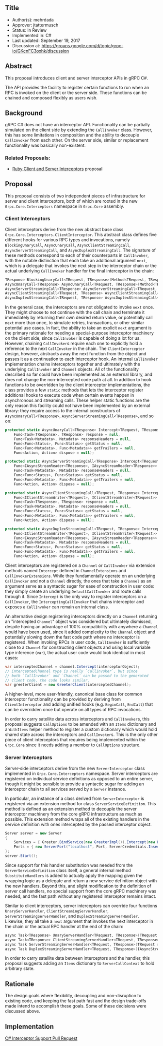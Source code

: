 Title
----
* Author(s): mehrdada
* Approver: jtattermusch
* Status: In Review
* Implemented in: C#
* Last updated: September 19, 2017
* Discussion at: https://groups.google.com/d/topic/grpc-io/GKcnFC3oxhk/discussion

## Abstract

This proposal introduces client and server interceptor APIs in gRPC C#.

The API provides the facility to register certain functions to run when an RPC
is invoked on the client or the server side.  These functions can be chained and
composed flexibly as users wish.

## Background

gRPC C# does not have an interceptor API.  Functionality can be partially
simulated on the client side by extending the `CallInvoker` class. However,
this has some limitations in composition and the ability to decouple
`CallInvoker` from each other.  On the server side, similar or replacement
functionality was basically non-existent.


### Related Proposals: 

* [Ruby Client and Server
  Interceptors](https://github.com/grpc/proposal/pull/34) proposal

## Proposal

This proposal consists of two independent pieces of infrastructure for server
and client interceptors, both of which are rooted in the new
`Grpc.Core.Interceptors` namespace in `Grpc.Core` assembly.

### Client Interceptors

Client interceptors derive from the new abstract base class
`Grpc.Core.Interceptors.ClientInterceptor`.  This abstract class defines five
different hooks for various RPC types and invocations, namely
`BlockingUnaryCall`, `AsyncUnaryCall`, `AsyncClientStreamingCall`,
`AsyncServerStreamingCall`, and `AsyncDuplexStreamingCall`.  The signature of
these methods correspond to each of their counterparts in `CallInvoker`, with
the notable distinction that each take an additional argument `next`, which is
a delegate that invokes the next step in the interceptor chain or the actual
underlying `CallInvoker` handler for the final interceptor in the chain:

```csharp
TResponse BlockingUnaryCall<TRequest, TResponse>(Method<TRequest, TResponse> method, string host, CallOptions options, TRequest request, Func<Method<TRequest, TResponse>, string, CallOptions, TRequest, TResponse> next);
AsyncUnaryCall<TResponse> AsyncUnaryCall<TRequest, TResponse>(Method<TRequest, TResponse> method, string host, CallOptions options, TRequest request, Func<Method<TRequest, TResponse>, string, CallOptions, TRequest, AsyncUnaryCall<TResponse>> next);
AsyncServerStreamingCall<TResponse> AsyncServerStreamingCall<TRequest, TResponse>(Method<TRequest, TResponse> method, string host, CallOptions options, TRequest request, Func<Method<TRequest, TResponse>, string, CallOptions, TRequest, AsyncServerStreamingCall<TResponse>> next);
AsyncClientStreamingCall<TRequest, TResponse> AsyncClientStreamingCall<TRequest, TResponse>(Method<TRequest, TResponse> method, string host, CallOptions options, Func<Method<TRequest, TResponse>, string, CallOptions, AsyncClientStreamingCall<TRequest, TResponse>> next);
AsyncDuplexStreamingCall<TRequest, TResponse> AsyncDuplexStreamingCall<TRequest, TResponse>(Method<TRequest, TResponse> method, string host, CallOptions options, Func<Method<TRequest, TResponse>, string, CallOptions, AsyncDuplexStreamingCall<TRequest, TResponse>> next);
```

In the general case, the interceptors are not obligated to invoke `next` once.
They might choose to not continue with the call chain and terminate it
immediately by returning their own desired return value, or potentially call
`next` more than once, to simulate retries, transactions, or other similar
potential use cases.  In fact, the ability to take an explicit `next` argument
is the primary rationale for needing a special-purpose interceptor machinery on
the client side, since `CallInvoker` is capable of doing a lot for us.
However, chaining `CallInvoker`s require each one to explicitly hold a
reference to the next `CallInvoker` in the chain.  The `ClientInterceptor`
design, however, abstracts away the next function from the object and passes it
as a continuation to each interceptor hook.  An internal `CallInvoker`
implementation chains interceptors together and ultimately with the underlying
`CallInvoker` and `Channel` objects.  All of the functionality described so far
could have been implemented as an external library, and does not change the
non-intercepted code path at all.  In addition to hook functions to be
overridden by the client interceptor implementations, the class provides a few
`static` methods that lets the interceptor register additional hooks to execute
code when certain events happen in asynchronous and streaming calls.  These
helper static functions are the only reason this facility could not have been
implemented by an external library: they require access to the internal
constructors of `AsyncUnaryCall<TResponse>`,
`AsyncServerStreamingCall<TResponse>`, and so on:

```csharp
protected static AsyncUnaryCall<TResponse> Intercept<TRequest, TResponse>(AsyncUnaryCall<TResponse> call,
    Func<Task<TResponse>, TResponse> response = null,
    Func<Task<Metadata>, Metadata> responseHeaders = null,
    Func<Func<Status>, Func<Status>> getStatus = null,
    Func<Func<Metadata>, Func<Metadata>> getTrailers = null,
    Func<Action, Action> dispose = null);

protected static AsyncServerStreamingCall<TResponse> Intercept<TRequest, TResponse>(AsyncServerStreamingCall<TResponse> call,
    Func<IAsyncStreamReader<TResponse>, IAsyncStreamReader<TResponse>> responseStream = null,
    Func<Task<Metadata>, Metadata> responseHeaders = null,
    Func<Func<Status>, Func<Status>> getStatus = null,
    Func<Func<Metadata>, Func<Metadata>> getTrailers = null,
    Func<Action, Action> dispose = null);

protected static AsyncClientStreamingCall<TRequest, TResponse> Intercept<TRequest, TResponse>(AsyncClientStreamingCall<TRequest, TResponse> call,
    Func<IClientStreamWriter<TRequest>, IClientStreamWriter<TRequest>> requestStream = null,
    Func<Task<TResponse>, TResponse> response = null,
    Func<Task<Metadata>, Metadata> responseHeaders = null,
    Func<Func<Status>, Func<Status>> getStatus = null,
    Func<Func<Metadata>, Func<Metadata>> getTrailers = null,
    Func<Action, Action> dispose = null);

protected static AsyncDuplexStreamingCall<TRequest, TResponse> Intercept<TRequest, TResponse>(AsyncDuplexStreamingCall<TRequest, TResponse> call,
    Func<IClientStreamWriter<TRequest>, IClientStreamWriter<TRequest>> requestStream = null,
    Func<IAsyncStreamReader<TResponse>, IAsyncStreamReader<TResponse>> responseStream = null,
    Func<Task<Metadata>, Metadata> responseHeaders = null,
    Func<Func<Status>, Func<Status>> getStatus = null,
    Func<Func<Metadata>, Func<Metadata>> getTrailers = null,
    Func<Action, Action> dispose = null);
```

Client interceptors are registered on a `Channel` or `CallInvoker` via
extension methods named `Intercept` defined in `ChannelExtensions` and
`CallInvokerExtensions`.  While they fundamentally operate on an underlying
`CallInvoker` and not a `Channel` directly, the ones that take a `Channel` as
an argument serve as a syntactic sugar for ease of construction in user code:
they simply create an underlying `DefaultCallInvoker` and route calls through
it.  Since `Intercept` is the only way to register interceptors on a
`CallInvoker`, the `InterceptingCallInvoker` that chains interceptor and
exposes a `CallInvoker` can remain an internal class.

An alternative design registering interceptors directly on a `Channel`
returning an "intercepted `Channel`" object was considered but ultimately
dismissed, despite having an advantage of 100% compatibility with anywhere a
`Channel` would have been used, since it added complexity to the `Channel`
object and potentially slowing down the fast code path where no interceptor is
registered.  When invoking RPCs in user code, `CallInvoker` is sufficiently
close to a `Channel` for constructing client objects and using local variable
type inference (`var`), the actual user code would look identical in most
cases:

```csharp
var interceptedChannel = channel.Intercept(interceptorObject);
// interceptedChannel type is really `CallInvoker`, but since
// both `CallInvoker` and `Channel` can be passed to the generated
// client code, the code looks similar.
var greeterClient = new GreeterClient(interceptedChannel);
```

A higher-level, more user-friendly, canonical base class for common interceptor
functionality can be provided by deriving from `ClientInterceptor` and adding
unified hooks (e.g. `BeginCall`, `EndCall`) that can be overridden once but
operate on all types of RPC invocations.

In order to carry satellite data across interceptors and `CallInvoker`s, this
proposal suggests `CallOptions` to be amended with an `Items` dictionary and a
`WithItems` helper method to register a custom dictionary which would hold
shared state across the interceptors and `CallInvoker`s.  This is the only other
piece of client interceptors that requires being implemented within the
`Grpc.Core` since it needs adding a member to `CallOptions` structure.


### Server Interceptors

Server-side interceptors derive from the new `ServerInterceptor` class
implemented in `Grpc.Core.Interceptors` namespace.  Server interceptors are
registered on individual service definitions as opposed to an entire server,
though it might be sensible to provide a syntactic sugar for adding an
interceptor chain to all services served by a `Server` instance.

In particular, an instance of a class derived from `ServerInterceptor` is
registered via an extension method for class `ServerServiceDefinition`.  This
method is defined as an extension method to decouple the server interceptor
machinery from the core gRPC infrastructure as much as possible.  This
extension method wraps all of the existing handlers in the service definition
with ones intercepted by the passed interceptor object.

```csharp
Server server = new Server
{
	Services = { Greeter.BindService(new GreeterImpl()).Intercept(new LogInterceptor()) },
	Ports = { new ServerPort("localhost", Port, ServerCredentials.Insecure) }
};
server.Start();
```

Since support for this handler substitution was needed from the
`ServerServiceDefinition` class itself, a general internal method
`SubstituteHandlers` is added to actually apply the mapping given the wrapping
logic as a delegate and return a new service definition object with the new
handlers.  Beyond this, and slight modification to the definition of server
call handlers, no special support from the core gRPC machinery was needed, and
the fast path without any registered interceptor remains intact.

Similar to client interceptors, server interceptors can override four functions
`UnaryServerHandler`, `ClientStreamingServerHandler`,
`ServerStreamingServerHandler`, and `DuplexStreamingServerHandler`.  Likewise,
they all take a `next` argument that invokes the next interceptor in the chain
or the actual RPC handler at the end of the chain:

```csharp
async Task<TResponse> UnaryServerHandler<TRequest, TResponse>(TRequest request, ServerCallContext context, UnaryServerMethod<TRequest, TResponse> next);
async Task<TResponse> ClientStreamingServerHandler<TRequest, TResponse>(IAsyncStreamReader<TRequest> requestStream, ServerCallContext context, ClientStreamingServerMethod<TRequest, TResponse> next);
async Task ServerStreamingServerHandler<TRequest, TResponse>(TRequest request, IServerStreamWriter<TResponse> responseStream, ServerCallContext context, ServerStreamingServerMethod<TRequest, TResponse> next);
async Task DuplexStreamingServerHandler<TRequest, TResponse>(IAsyncStreamReader<TRequest> requestStream, IServerStreamWriter<TResponse> responseStream, ServerCallContext context, DuplexStreamingServerMethod<TRequest, TResponse> next);
```

In order to carry satellite data between interceptors and the handler, this
proposal suggests adding an `Items` dictionary to `ServerCallContext` to hold
arbitrary state.

## Rationale

The design goals where flexibility, decoupling and non-disruption to existing
code, and keeping the fast path fast and the design trade-offs made intend to
accomplish these goals.  Some of these decisions were discussed above.


## Implementation

[C# Interceptor Support Pull Request](https://github.com/grpc/grpc/pull/12613)

